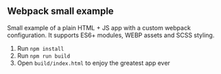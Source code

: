 ## Webpack small example

Small example of a plain HTML + JS app with a custom webpack configuration. It supports ES6+ modules, WEBP assets and SCSS styling.

1. Run `npm install`
2. Run `npm run build`
3. Open `build/index.html` to enjoy the greatest app ever
